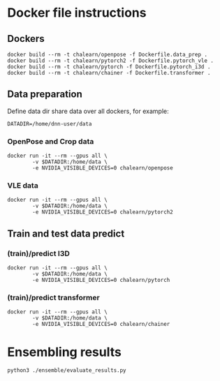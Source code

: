 # Docker file instructions

## Dockers

```
docker build --rm -t chalearn/openpose -f Dockerfile.data_prep .
docker build --rm -t chalearn/pytorch2 -f Dockerfile.pytorch_vle .
docker build --rm -t chalearn/pytorch -f Dockerfile.pytorch_i3d .
docker build --rm -t chalearn/chainer -f Dockerfile.transformer .
```

## Data preparation

Define data dir share data over all dockers, for example: 
```
DATADIR=/home/dnn-user/data
```

### OpenPose and Crop data
```
docker run -it --rm --gpus all \
		-v $DATADIR:/home/data \
		-e NVIDIA_VISIBLE_DEVICES=0 chalearn/openpose
```
### VLE data
```
docker run -it --rm --gpus all \
		-v $DATADIR:/home/data \
		-e NVIDIA_VISIBLE_DEVICES=0 chalearn/pytorch2
```

## Train and test data predict

### (train)/predict I3D
```
docker run -it --rm --gpus all \
		-v $DATADIR:/home/data \
		-e NVIDIA_VISIBLE_DEVICES=0 chalearn/pytorch
```
### (train)/predict transformer
```
docker run -it --rm --gpus all \
		-v $DATADIR:/home/data \
		-e NVIDIA_VISIBLE_DEVICES=0 chalearn/chainer
```

# Ensembling results
```
python3 ./ensemble/evaluate_results.py
```
